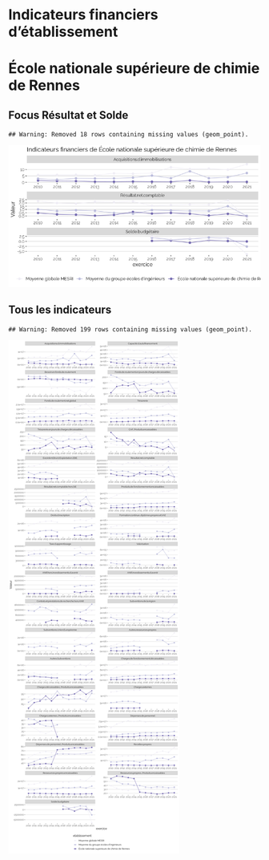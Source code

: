 Indicateurs financiers d’établissement
================

# École nationale supérieure de chimie de Rennes

## Focus Résultat et Solde

    ## Warning: Removed 18 rows containing missing values (geom_point).

![](école_nationale_supérieure_de_chimie_de_rennes_files/figure-gfm/etab.focus-1.png)<!-- -->

## Tous les indicateurs

    ## Warning: Removed 199 rows containing missing values (geom_point).

![](école_nationale_supérieure_de_chimie_de_rennes_files/figure-gfm/etab-1.png)<!-- -->
